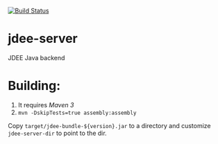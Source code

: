 [![Build Status](https://travis-ci.org/jdee-emacs/jdee-server.png?branch=master)](https://travis-ci.org/jdee-emacs/jdee-server)

# jdee-server
JDEE Java backend

# Building:
1. It requires *Maven 3*
2. ```mvn -DskipTests=true assembly:assembly```

Copy ```target/jdee-bundle-${version}.jar``` to a directory and customize ```jdee-server-dir``` to point to the dir.

